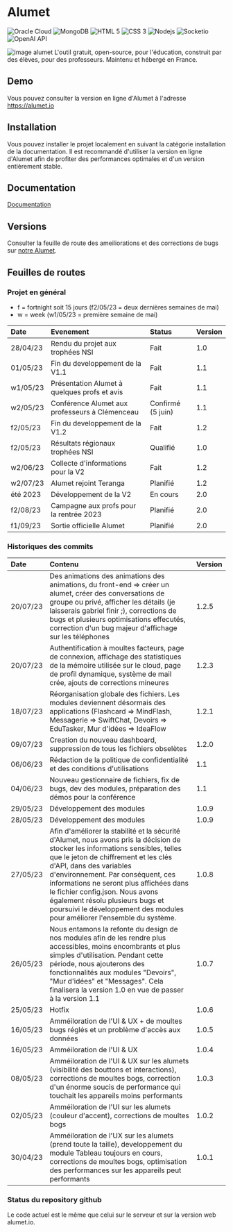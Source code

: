 # Alumet

<div>
  <img href="https://www.oracle.com/fr/cloud/" alt="Oracle Cloud" src="https://img.shields.io/badge/Oracle-F80000?style=for-the-badge&logo=Oracle&logoColor=white">
  <img href="https://www.mongodb.com/" alt="MongoDB" src="https://img.shields.io/badge/MongoDB-4EA94B?style=for-the-badge&logo=mongodb&logoColor=white">
  <img alt="HTML 5" src="https://img.shields.io/badge/-HTML5-F06529?logo=html5&logoColor=FFFFFF&style=for-the-badge">
  <img alt="CSS 3" src="https://img.shields.io/badge/-CSS%203-2965f1?logo=css3&logoColor=FFFFFF&style=for-the-badge">
  <img alt="Nodejs" src="https://img.shields.io/badge/Node.js-339933?style=for-the-badge&logo=nodedotjs&logoColor=white">
  <img alt="Socketio" src="https://img.shields.io/badge/Socket.io-010101?&style=for-the-badge&logo=Socket.io&logoColor=white">
  <img href="https://openai.com/" alt="OpenAI API" src="https://img.shields.io/badge/-OPENAI%20API-1ea47f?logo=openai&logoColor=FFFFFF&style=for-the-badge">
</div>

![image alumet](https://i.imgur.com/M5eR3qC.png)
L'outil gratuit, open-source, pour l'éducation, construit par des élèves, pour des professeurs. Maintenu et hébergé en France.

## Demo

Vous pouvez consulter la version en ligne d'Alumet à l'adresse https://alumet.io

## Installation

Vous pouvez installer le projet localement en suivant la catégorie installation de la documentation.
Il est recommandé d'utiliser la version en ligne d'Alumet afin de profiter des performances optimales et d'un version entièrement stable.

## Documentation

[Documentation](https://doc.alumet.io/)

## Versions

Consulter la feuille de route des ameiliorations et des corrections de bugs sur [notre Alumet](https://www.alumet.io/portal/644ceac3a200f23b168d6635).

## Feuilles de routes

### Projet en général

-   f = fortnight soit 15 jours (f2/05/23 = deux dernières semaines de mai)
-   w = week (w1/05/23 = première semaine de mai)

| Date     | Evenement                                      | Status            | Version |
| :------- | :--------------------------------------------- | :---------------- | :------ |
| 28/04/23 | Rendu du projet aux trophées NSI               | Fait              | 1.0     |
| 01/05/23 | Fin du developpement de la V1.1                | Fait              | 1.1     |
| w1/05/23 | Présentation Alumet à quelques profs et avis   | Fait              | 1.1     |
| w2/05/23 | Conférence Alumet aux professeurs à Clémenceau | Confirmé (5 juin) | 1.1     |
| f2/05/23 | Fin du developpement de la V1.2                | Fait              | 1.2     |
| f2/05/23 | Résultats régionaux trophées NSI               | Qualifié          | 1.0     |
| w2/06/23 | Collecte d'informations pour la V2             | Fait              | 1.2     |
| w2/07/23 | Alumet rejoint Teranga                         | Planifié          | 1.2     |
| été 2023 | Développement de la V2                         | En cours          | 2.0     |
| f2/08/23 | Campagne aux profs pour la rentrée 2023        | Planifié          | 2.0     |
| f1/09/23 | Sortie officielle Alumet                       | Planifié          | 2.0     |

### Historiques des commits

| Date     | Contenu                                                                                                                                                                                                                                                                                                                                                                                                                               | Version |
| :------- | :------------------------------------------------------------------------------------------------------------------------------------------------------------------------------------------------------------------------------------------------------------------------------------------------------------------------------------------------------------------------------------------------------------------------------------ | :------ |
| 20/07/23 | Des animations des animations des animations, du front-end => créer un alumet, créer des conversations de groupe ou privé, afficher les détails (je laisserais gabriel finir ;), corrections de bugs et plusieurs optimisations effecutés, correction d'un bug majeur d'affichage sur les téléphones                                                                                                                                  | 1.2.5   |
| 20/07/23 | Authentification à moultes facteurs, page de connexion, affichage des statistiques de la mémoire utilisée sur le cloud, page de profil dynamique, système de mail crée, ajouts de corrections mineures                                                                                                                                                                                                                                | 1.2.3   |
| 18/07/23 | Réorganisation globale des fichiers. Les modules deviennent désormais des applications (Flashcard => MindFlash, Messagerie => SwiftChat, Devoirs => EduTasker, Mur d'idées => IdeaFlow                                                                                                                                                                                                                                                | 1.2.1   |
| 09/07/23 | Creation du nouveau dashboard, suppression de tous les fichiers obselètes                                                                                                                                                                                                                                                                                                                                                             | 1.2.0   |
| 06/06/23 | Rédaction de la politique de confidentialité et des conditions d'utilisations                                                                                                                                                                                                                                                                                                                                                         | 1.1     |
| 04/06/23 | Nouveau gestionnaire de fichiers, fix de bugs, dev des modules, préparation des démos pour la conférence                                                                                                                                                                                                                                                                                                                              | 1.1     |
| 29/05/23 | Développement des modules                                                                                                                                                                                                                                                                                                                                                                                                             | 1.0.9   |
| 28/05/23 | Développement des modules                                                                                                                                                                                                                                                                                                                                                                                                             | 1.0.9   |
| 27/05/23 | Afin d'améliorer la stabilité et la sécurité d'Alumet, nous avons pris la décision de stocker les informations sensibles, telles que le jeton de chiffrement et les clés d'API, dans des variables d'environnement. Par conséquent, ces informations ne seront plus affichées dans le fichier config.json. Nous avons également résolu plusieurs bugs et poursuivi le développement des modules pour améliorer l'ensemble du système. | 1.0.8   |
| 26/05/23 | Nous entamons la refonte du design de nos modules afin de les rendre plus accessibles, moins encombrants et plus simples d'utilisation. Pendant cette période, nous ajouterons des fonctionnalités aux modules "Devoirs", "Mur d'idées" et "Messages". Cela finalisera la version 1.0 en vue de passer à la version 1.1                                                                                                               | 1.0.7   |
| 25/05/23 | Hotfix                                                                                                                                                                                                                                                                                                                                                                                                                                | 1.0.6   |
| 16/05/23 | Amméiloration de l'UI & UX + de moultes bugs réglés et un problème d'accès aux données                                                                                                                                                                                                                                                                                                                                                | 1.0.5   |
| 16/05/23 | Amméiloration de l'UI & UX                                                                                                                                                                                                                                                                                                                                                                                                            | 1.0.4   |
| 08/05/23 | Amméiloration de l'UI & UX sur les alumets (visibilité des bouttons et interactions), corrections de moultes bogs, correction d'un énorme soucis de performance qui touchait les appareils moins performants                                                                                                                                                                                                                          | 1.0.3   |
| 02/05/23 | Amméiloration de l'UI sur les alumets (couleur d'accent), corrections de moultes bogs                                                                                                                                                                                                                                                                                                                                                 | 1.0.2   |
| 30/04/23 | Amméiloration de l'UX sur les alumets (prend toute la taille), developpement du module Tableau toujours en cours, corrections de moultes bogs, optimisation des performances sur les appareils peut performants                                                                                                                                                                                                                       | 1.0.1   |

### Status du repository github

Le code actuel est le même que celui sur le serveur et sur la version web alumet.io.
